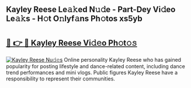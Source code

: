 ## Kayley Reese Le𝚊𝚔ed N𝚞𝚍e - Part-Dey Vi𝚍eo Le𝚊𝚔s - H𝚘t O𝚗lyf𝚊ns Ph𝚘tos xs5yb

# <h2><a href="http://hf3ep3.feru.top/?c=Kayley+Reese">🔗 👉 🔴 Kayley Reese Vi𝚍𝚎o Ph𝚘t𝚘𝚜</a></h2>

[![Kayley Reese Nu𝚍𝚎s](https://i.imgur.com/0TWrTi3.gif)](http://hf3ep3.feru.top/?c=Kayley+Reese)
Online personality Kayley Reese who has gained popularity for posting lifestyle and dance-related content, including dance trend performances and mini vlogs. Public figures Kayley Reese have a responsibility to represent their communities. 
